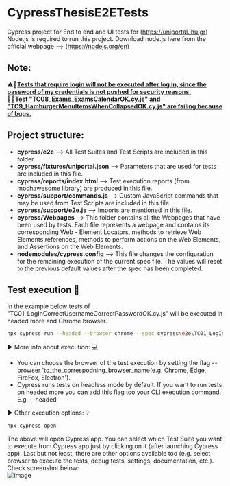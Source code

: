 # CypressThesisE2ETests  
Cypress project for End to end and UI tests for (https://uniportal.ihu.gr)  
Node.js is required to run this project. Download node.js here from the official webpage --> (https://nodejs.org/en)
## Note:  
⚠️🚩<u><strong>Tests that require login will not be executed after log in, since the password of my credentials is not pushed for security reasons.</strong></u>  
🚦🚫<u><strong>Test "TC08_Exams_ExamsCalendarΟΚ.cy.js" and "TC9_HamburgerMenuItemsWhenCollapsedΟΚ.cy.js" are failing because of bugs.</strong></u>  

## Project structure:  
- **cypress/e2e**  --> All Test Suites and Test Scripts are included in this folder.
- **cypress/fixtures/uniportal.json**  --> Parameters that are used for tests are included in this file.
- **cypress/reports/index.html**  --> Test execution reports (from mochawesome library) are produced in this file.
- **cypress/support/commands.js**  --> Custom JavaScript commands that may be used from Test Scripts are included in this file.
- **cypress/support/e2e.js**  --> Imports are mentioned in this file.
- **cypress/Webpages**  --> This folder contains all the Webpages that have been used by tests. Each file represents a webpage and contains its corresponding Web - Element Locators, methods to retrieve Web Elements references, methods to perform actions on the Web Elements, and Assertions on the Web Elements.
- **nodemodules/cypress.config**  --> This file changes the configuration for the remaining execution of the current spec file. The values will reset to the previous default values after the spec has been completed.  


## Test execution :rocket:
In the example below tests of "TC01_LogInCorrectUsernameCorrectPasswordOK.cy.js" will be executed in headed more and Chrome browser.
```bash
npx cypress run --headed --browser chrome --spec cypress\e2e\TC01_LogInCorrectUsernameCorrectPasswordOK.cy.js
```
▶︎ More info about execution:  :computer:
- You can choose the browser of the test execution by setting the flag --browser 'to_the_correspodning_browser_name(e.g. Chrome, Edge, FireFox, Electron').
- Cypress runs tests on headless mode by default. If you want to run tests on headed more you can add this flag too your CLI execution command. E.g. --headed
  
▶︎ Other execution options: :bulb:
```bash
npx cypress open
```
The above will open Cypress app. You can select which Test Suite you want to execute from Cypress app just by clicking on it (after launching Cypress app). Last but not least, there are other options available too (e.g. select browser to execute the tests, debug tests, settings, documentation, etc.). Check screenshot below:   
![image](https://github.com/CostasChou/CypressThesisE2ETests/assets/97087053/376ccf26-7c1b-4c46-81d0-8d7aebb97f67)

